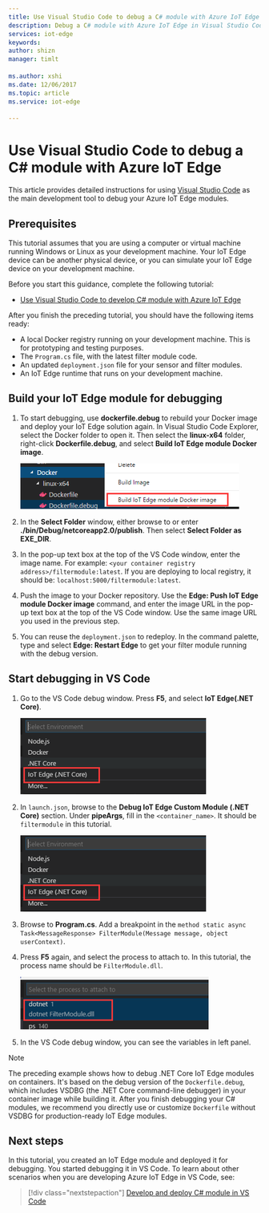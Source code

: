 ```yaml
---
title: Use Visual Studio Code to debug a C# module with Azure IoT Edge | Microsoft Docs
description: Debug a C# module with Azure IoT Edge in Visual Studio Code.
services: iot-edge
keywords: 
author: shizn
manager: timlt

ms.author: xshi
ms.date: 12/06/2017
ms.topic: article
ms.service: iot-edge

---
```


# Use Visual Studio Code to debug a C# module with Azure IoT Edge
This article provides detailed instructions for using [Visual Studio Code](https://code.visualstudio.com/) as the main development tool to debug your Azure IoT Edge modules.

## Prerequisites
This tutorial assumes that you are using a computer or virtual machine running Windows or Linux as your development machine. Your IoT Edge device can be another physical device, or you can simulate your IoT Edge device on your development machine.

Before you start this guidance, complete the following tutorial:
- [Use Visual Studio Code to develop C# module with Azure IoT Edge](how-to-vscode-develop-csharp-module.md)

After you finish the preceding tutorial, you should have the following items ready:
- A local Docker registry running on your development machine. This is for prototyping and testing purposes.
- The `Program.cs` file, with the latest filter module code.
- An updated `deployment.json` file for your sensor and filter modules.
- An IoT Edge runtime that runs on your development machine.

## Build your IoT Edge module for debugging
1. To start debugging, use **dockerfile.debug** to rebuild your Docker image and deploy your IoT Edge solution again. In Visual Studio Code Explorer, select the Docker folder to open it. Then select the **linux-x64** folder, right-click **Dockerfile.debug**, and select **Build IoT Edge module Docker image**.

    ![Screenshot of VS Code Explorer](./media/how-to-debug-csharp-module/build-debug-image.png)

3. In the **Select Folder** window, either browse to or enter **./bin/Debug/netcoreapp2.0/publish**. Then select **Select Folder as EXE_DIR**.
4. In the pop-up text box at the top of the VS Code window, enter the image name. For example: `<your container registry address>/filtermodule:latest`. If you are deploying to local registry, it should be: `localhost:5000/filtermodule:latest`.
5. Push the image to your Docker repository. Use the **Edge: Push IoT Edge module Docker image** command, and enter the image URL in the pop-up text box at the top of the VS Code window. Use the same image URL you used in the previous step.
6. You can reuse the `deployment.json` to redeploy. In the command palette, type and select **Edge: Restart Edge** to get your filter module running with the debug version.

## Start debugging in VS Code
1. Go to the VS Code debug window. Press **F5**, and select **IoT Edge(.NET Core)**.

    ![Screenshot of VS Code debug window](./media/how-to-debug-csharp-module/f5-debug-option.png)

2. In `launch.json`, browse to the **Debug IoT Edge Custom Module (.NET Core)** section. Under **pipeArgs**, fill in the `<container_name>`. It should be `filtermodule` in this tutorial.

    ![Screenshot of VS Code debug window](./media/how-to-debug-csharp-module/f5-debug-option.png)

3. Browse to **Program.cs**. Add a breakpoint in the `method static async Task<MessageResponse> FilterModule(Message message, object userContext)`.
4. Press **F5** again, and select the process to attach to. In this tutorial, the process name should be `FilterModule.dll`.

    ![Screenshot of VS Code debug window](./media/how-to-debug-csharp-module/attach-process.png)

5. In the VS Code debug window, you can see the variables in left panel. 

> [!NOTE]
> The preceding example shows how to debug .NET Core IoT Edge modules on containers. It's based on the debug version of the `Dockerfile.debug`, which includes VSDBG (the .NET Core command-line debugger) in your container image while building it. After you finish debugging your C# modules, we recommend you directly use or customize `Dockerfile` without VSDBG for production-ready IoT Edge modules.

## Next steps

In this tutorial, you created an IoT Edge module and deployed it for debugging. You started debugging it in VS Code. To learn about other scenarios when you are developing Azure IoT Edge in VS Code, see: 

> [!div class="nextstepaction"]
> [Develop and deploy C# module in VS Code](how-to-vscode-develop-csharp-module.md)
